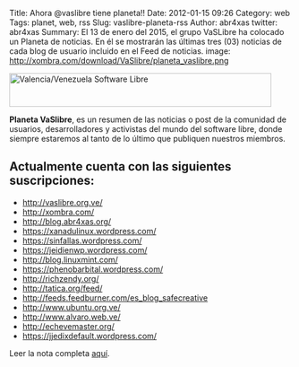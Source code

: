 Title: Ahora @vaslibre tiene planeta!!
Date: 2012-01-15 09:26
Category: web
Tags: planet, web, rss
Slug: vaslibre-planeta-rss
Author: abr4xas
twitter: abr4xas
Summary: El 13 de enero del 2015, el grupo VaSLibre ha colocado un Planeta de noticias. En él se mostrarán las últimas tres (03) noticias de cada blog de usuario incluido en el Feed de noticias.
image: http://xombra.com/download/VaSlibre/planeta_vaslibre.png

<a href="http://www.vaslibre.org.ve" title="Valencia/Venezuela Software Libre" target="_blank">
    <img src="http://www.vaslibre.org.ve/logo/vaslibre_468_60.png" alt="Valencia/Venezuela Software Libre" width="468" height="60" border="0" />
</a>

**Planeta VaSlibre**, es un resumen de las noticias o post de la comunidad de usuarios, desarrolladores y activistas del mundo del software libre, donde siempre estaremos al tanto de lo último que publiquen nuestros miembros.

## Actualmente cuenta con las siguientes suscripciones:

- http://vaslibre.org.ve/
- http://xombra.com/
- http://blog.abr4xas.org/
- https://xanadulinux.wordpress.com/
- https://sinfallas.wordpress.com/
- https://jeidienwp.wordpress.com/
- http://blog.linuxmint.com/
- https://phenobarbital.wordpress.com/
- http://richzendy.org/
- http://tatica.org/feed/
- http://feeds.feedburner.com/es_blog_safecreative
- http://www.ubuntu.org.ve/
- http://www.alvaro.web.ve/
- http://echevemaster.org/
- https://jjedixdefault.wordpress.com/

Leer la nota completa [aquí](http://www.vaslibre.org.ve/index.php?id=378&go=5).